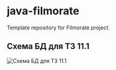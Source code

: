 # java-filmorate
Template repository for Filmorate project.

## Схема БД для ТЗ 11.1
![Схема БД для ТЗ 11.1]([https://disk.yandex.ru/i/7-ebj9eF6yVG7w](https://2.downloader.disk.yandex.ru/preview/3e95d3f71a77c2c4400258952d86777ad8eaacf960b00e2855026116e518be12/inf/FenMN9as-c1Zlbvmn_wYoxc_0NHrbRZKP15iEVlFc02uqYk5GgadAshcCnXHA7wvw0Nq9DuYvwuYP79D7S6E-w%3D%3D?uid=980364622&filename=Filmorate%20App.png&disposition=inline&hash=&limit=0&content_type=image%2Fpng&owner_uid=980364622&tknv=v2&size=2880x1372))
